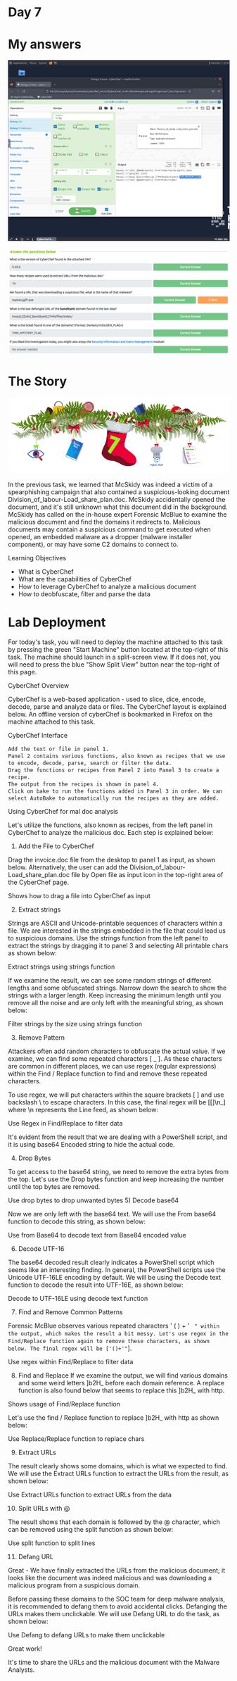 # Day 7

# My answers

![Chef Answers](../images/day7/results1.png)

![My Answers](../images/day7/myanswers.png)
# The Story

![Shows AOC day 7 Image Head](../images/day7/day7header.png)

In the previous task, we learned that McSkidy was indeed a victim of a spearphishing campaign that also contained a suspicious-looking document Division_of_labour-Load_share_plan.doc. McSkidy accidentally opened the document, and it's still unknown what this document did in the background. McSkidy has called on the in-house expert Forensic McBlue to examine the malicious document and find the domains it redirects to. Malicious documents may contain a suspicious command to get executed when opened, an embedded malware as a dropper (malware installer component), or may have some C2 domains to connect to.

Learning Objectives

- What is CyberChef
- What are the capabilities of CyberChef
- How to leverage CyberChef to analyze a malicious document
- How to deobfuscate, filter and parse the data

# Lab Deployment

For today's task, you will need to deploy the machine attached to this task by pressing the green "Start Machine" button located at the top-right of this task. The machine should launch in a split-screen view. If it does not, you will need to press the blue "Show Split View" button near the top-right of this page.

CyberChef Overview

CyberChef is a web-based application - used to slice, dice, encode, decode, parse and analyze data or files. The CyberChef layout is explained below. An offline version of cyberChef is bookmarked in Firefox on the machine attached to this task.

CyberChef Interface

    Add the text or file in panel 1.
    Panel 2 contains various functions, also known as recipes that we use to encode, decode, parse, search or filter the data.
    Drag the functions or recipes from Panel 2 into Panel 3 to create a recipe.
    The output from the recipes is shown in panel 4.
    Click on bake to run the functions added in Panel 3 in order. We can select AutoBake to automatically run the recipes as they are added.

Using CyberChef for mal doc analysis

Let's utilize the functions, also known as recipes, from the left panel in CyberChef to analyze the malicious doc. Each step is explained below:

1) Add the File to CyberChef

Drag the invoice.doc file from the desktop to panel 1 as input, as shown below. Alternatively, the user can add the Division_of_labour-Load_share_plan.doc file by Open file as input icon in the top-right area of the CyberChef page.

Shows how to drag a file into CyberChef as input

2) Extract strings

Strings are ASCII and Unicode-printable sequences of characters within a file. We are interested in the strings embedded in the file that could lead us to suspicious domains. Use the strings function from the left panel to extract the strings by dragging it to panel 3 and selecting All printable chars as shown below:

Extract strings using strings function

If we examine the result, we can see some random strings of different lengths and some obfuscated strings. Narrow down the search to show the strings with a larger length. Keep increasing the minimum length until you remove all the noise and are only left with the meaningful string, as shown below:

Filter strings by the size using strings function

3) Remove Pattern

Attackers often add random characters to obfuscate the actual value. If we examine, we can find some repeated characters [ _ ]. As these characters are common in different places, we can use regex (regular expressions) within the Find / Replace function to find and remove these repeated characters.

To use regex, we will put characters within the square brackets [ ] and use backslash \ to escape characters. In this case, the final regex will be [\[\]\n_] where \n represents the Line feed, as shown below:

Use Regex in Find/Replace to filter data

It's evident from the result that we are dealing with a PowerShell script, and it is using base64 Encoded string to hide the actual code.

4) Drop Bytes

To get access to the base64 string, we need to remove the extra bytes from the top. Let's use the Drop bytes function and keep increasing the number until the top bytes are removed.

Use drop bytes to drop unwanted bytes
5) Decode base64

Now we are only left with the base64 text. We will use the From base64 function to decode this string, as shown below:

Use from Base64 to decode text from Base84 encoded value

6) Decode UTF-16

The base64 decoded result clearly indicates a PowerShell script which seems like an interesting finding. In general, the PowerShell scripts use the Unicode UTF-16LE encoding by default. We will be using the Decode text function to decode the result into UTF-16E, as shown below:

Decode to UTF-16LE using decode text function

7) Find and Remove Common Patterns

Forensic McBlue observes various repeated characters  ' ( ) + ' ` " within the output, which makes the result a bit messy. Let's use regex in the Find/Replace function again to remove these characters, as shown below. The final regex will be ['()+'"`].

Use regex within Find/Replace to filter data

8) Find and Replace
If we examine the output, we will find various domains and some weird letters ]b2H_ before each domain reference. A replace function is also found below that seems to replace this ]b2H_ with http.

Shows usage of Find/Replace function

Let's use the find / Replace function to replace ]b2H_ with http as shown below:

Use Replace/Replace function to replace chars

9) Extract URLs

The result clearly shows some domains, which is what we expected to find. We will use the Extract URLs function to extract the URLs from the result, as shown below:

Use Extract URLs function to extract URLs from the data

10) Split URLs with @

The result shows that each domain is followed by the @ character, which can be removed using the split function as shown below:

Use split function to split lines

11) Defang URL

Great - We have finally extracted the URLs from the malicious document; it looks like the document was indeed malicious and was downloading a malicious program from a suspicious domain.

Before passing these domains to the SOC team for deep malware analysis, it is recommended to defang them to avoid accidental clicks. Defanging the URLs makes them unclickable. We will use Defang URL to do the task, as shown below:

Use Defang to defang URLs to make them unclickable

Great work! 

It's time to share the URLs and the malicious document with the Malware Analysts.